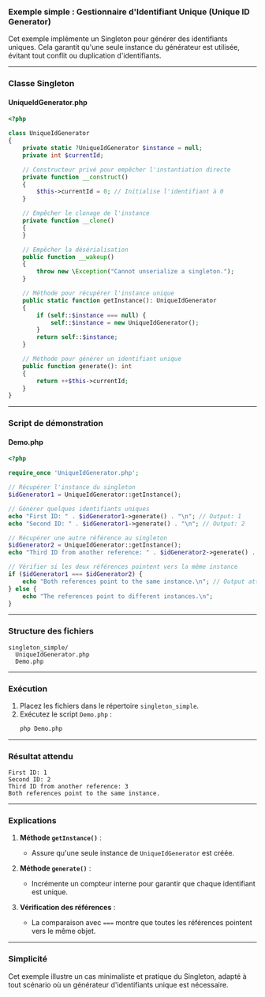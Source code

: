 ### Exemple simple : Gestionnaire d'Identifiant Unique (Unique ID Generator)

Cet exemple implémente un Singleton pour générer des identifiants uniques. Cela garantit qu'une seule instance du générateur est utilisée, évitant tout conflit ou duplication d'identifiants.

---

### Classe Singleton

#### **UniqueIdGenerator.php**

```php
<?php

class UniqueIdGenerator
{
    private static ?UniqueIdGenerator $instance = null;
    private int $currentId;

    // Constructeur privé pour empêcher l'instantiation directe
    private function __construct()
    {
        $this->currentId = 0; // Initialise l'identifiant à 0
    }

    // Empêcher le clonage de l'instance
    private function __clone()
    {
    }

    // Empêcher la désérialisation
    public function __wakeup()
    {
        throw new \Exception("Cannot unserialize a singleton.");
    }

    // Méthode pour récupérer l'instance unique
    public static function getInstance(): UniqueIdGenerator
    {
        if (self::$instance === null) {
            self::$instance = new UniqueIdGenerator();
        }
        return self::$instance;
    }

    // Méthode pour générer un identifiant unique
    public function generate(): int
    {
        return ++$this->currentId;
    }
}
```

---

### Script de démonstration

#### **Demo.php**

```php
<?php

require_once 'UniqueIdGenerator.php';

// Récupérer l'instance du singleton
$idGenerator1 = UniqueIdGenerator::getInstance();

// Générer quelques identifiants uniques
echo "First ID: " . $idGenerator1->generate() . "\n"; // Output: 1
echo "Second ID: " . $idGenerator1->generate() . "\n"; // Output: 2

// Récupérer une autre référence au singleton
$idGenerator2 = UniqueIdGenerator::getInstance();
echo "Third ID from another reference: " . $idGenerator2->generate() . "\n"; // Output: 3

// Vérifier si les deux références pointent vers la même instance
if ($idGenerator1 === $idGenerator2) {
    echo "Both references point to the same instance.\n"; // Output attendu
} else {
    echo "The references point to different instances.\n";
}
```

---

### Structure des fichiers

```
singleton_simple/
  UniqueIdGenerator.php
  Demo.php
```

---

### Exécution

1. Placez les fichiers dans le répertoire `singleton_simple`.
2. Exécutez le script `Demo.php` :
   ```bash
   php Demo.php
   ```

---

### Résultat attendu

```
First ID: 1
Second ID: 2
Third ID from another reference: 3
Both references point to the same instance.
```

---

### Explications

1. **Méthode `getInstance()`** :
   - Assure qu'une seule instance de `UniqueIdGenerator` est créée.

2. **Méthode `generate()`** :
   - Incrémente un compteur interne pour garantir que chaque identifiant est unique.

3. **Vérification des références** :
   - La comparaison avec `===` montre que toutes les références pointent vers le même objet.

---

### Simplicité

Cet exemple illustre un cas minimaliste et pratique du Singleton, adapté à tout scénario où un générateur d'identifiants unique est nécessaire.